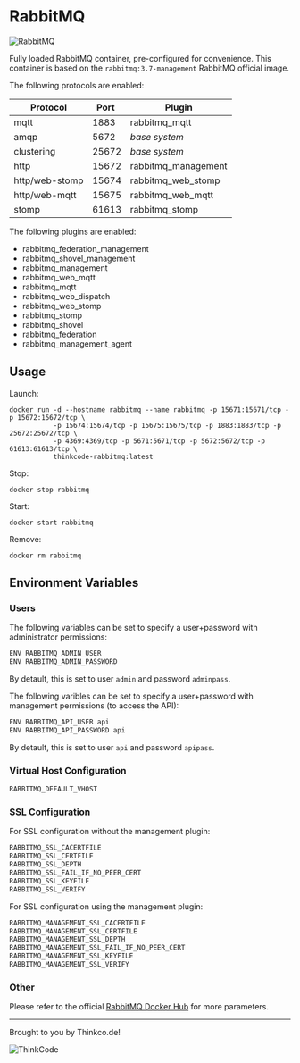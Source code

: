 # RabbitMQ

![RabbitMQ](https://upload.wikimedia.org/wikipedia/en/thumb/7/71/RabbitMQ_logo.svg/800px-RabbitMQ_logo.svg.png)

Fully loaded RabbitMQ container, pre-configured for convenience. This container is based on the ```rabbitmq:3.7-management``` RabbitMQ official image.

The following protocols are enabled:

| Protocol          | Port          | Plugin                |
| ----------------- | ------------- | --------------------- |
| mqtt              |   1883        | rabbitmq_mqtt         |
| amqp              |   5672        | *base system*         |
| clustering        |   25672       | *base system*         |
| http              |   15672       | rabbitmq_management   |
| http/web-stomp    |   15674       | rabbitmq_web_stomp    |
| http/web-mqtt     |   15675       | rabbitmq_web_mqtt     |
| stomp             |   61613       | rabbitmq_stomp        |

The following plugins are enabled:
* rabbitmq_federation_management
 * rabbitmq_shovel_management
 * rabbitmq_management
 * rabbitmq_web_mqtt
 * rabbitmq_mqtt
 * rabbitmq_web_dispatch
 * rabbitmq_web_stomp
 * rabbitmq_stomp
 * rabbitmq_shovel
 * rabbitmq_federation
 * rabbitmq_management_agent

 ## Usage

 Launch:
 ```docker
 docker run -d --hostname rabbitmq --name rabbitmq -p 15671:15671/tcp -p 15672:15672/tcp \
            -p 15674:15674/tcp -p 15675:15675/tcp -p 1883:1883/tcp -p 25672:25672/tcp \
            -p 4369:4369/tcp -p 5671:5671/tcp -p 5672:5672/tcp -p 61613:61613/tcp \
            thinkcode-rabbitmq:latest
```

Stop:
```docker
docker stop rabbitmq
```

Start:
```docker
docker start rabbitmq
```

Remove:
```docker
docker rm rabbitmq
```
 ## Environment Variables

 ### Users

The following variables can be set to specify a user+password with administrator permissions:
```bash
ENV RABBITMQ_ADMIN_USER
ENV RABBITMQ_ADMIN_PASSWORD 
```
By detault, this is set to user ```admin``` and password ```adminpass```.

The following varibles can be set to specify a user+password with management permissions (to access the API):
```bash
ENV RABBITMQ_API_USER api
ENV RABBITMQ_API_PASSWORD api
```
By detault, this is set to user ```api``` and password ```apipass```.
### Virtual Host Configuration
```bash
RABBITMQ_DEFAULT_VHOST
```

### SSL Configuration

For SSL configuration without the management plugin:
```bash
RABBITMQ_SSL_CACERTFILE
RABBITMQ_SSL_CERTFILE
RABBITMQ_SSL_DEPTH
RABBITMQ_SSL_FAIL_IF_NO_PEER_CERT
RABBITMQ_SSL_KEYFILE
RABBITMQ_SSL_VERIFY
```

For SSL configuration using the management plugin:
```bash
RABBITMQ_MANAGEMENT_SSL_CACERTFILE
RABBITMQ_MANAGEMENT_SSL_CERTFILE
RABBITMQ_MANAGEMENT_SSL_DEPTH
RABBITMQ_MANAGEMENT_SSL_FAIL_IF_NO_PEER_CERT
RABBITMQ_MANAGEMENT_SSL_KEYFILE
RABBITMQ_MANAGEMENT_SSL_VERIFY
```

### Other

Please refer to the official [RabbitMQ Docker Hub](https://hub.docker.com/_/rabbitmq) for more parameters.

---
Brought to you by Thinkco.de!

![ThinkCode](https://avatars2.githubusercontent.com/u/31565447?s=200) 

